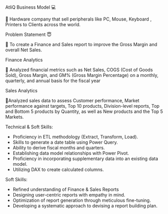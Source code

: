AtliQ Business Model 💻 

🔹 Hardware company that sell peripherals like PC, Mouse, Keyboard , Printers to Clients across the world.

Problem Statement 😇 

🔹 To create a Finance and Sales report to improve the Gross Margin and overall Net Sales.

Finance Analytics

🔹 Analyzed financial metrics such as Net Sales, COGS (Cost of Goods Sold), Gross Margin, and GM% (Gross Margin Percentage) on a monthly, quarterly, and annual basis for the fiscal year


Sales Analytics

 🔹Analyzed sales data to assess Customer performance, Market performance against targets, Top 10 products, Division-level reports, Top and Bottom 5 products by Quantity, as well as New products and the Top 5 Markets.

Technical & Soft Skills:
- Proficiency in ETL methodology (Extract, Transform, Load).
- Skills to generate a date table using Power Query.
- Ability to derive fiscal months and quarters.
- Establishing data model relationships with Power Pivot.
- Proficiency in incorporating supplementary data into an existing data model.
- Utilizing DAX to create calculated columns.

Soft Skills:
- Refined understanding of Finance & Sales Reports
- Designing user-centric reports with empathy in mind.
- Optimization of report generation through meticulous fine-tuning.
- Developing a systematic approach to devising a report building plan.
